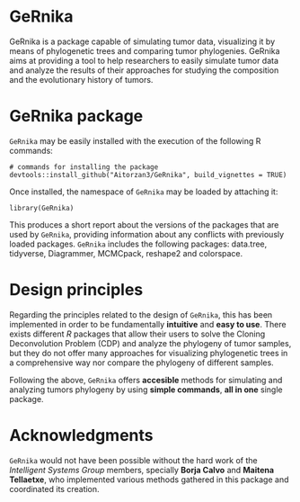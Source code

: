 # GeRnika
GeRnika is a package capable of simulating tumor data, visualizing it by means of phylogenetic trees and comparing tumor phylogenies. GeRnika aims at providing a tool to help researchers to easily simulate tumor data and analyze the results of their approaches for studying the composition and the evolutionary history of tumors.

# GeRnika package

`GeRnika` may be easily installed with the execution of the following R commands:

```{r, eval = FALSE}
# commands for installing the package
devtools::install_github("Aitorzan3/GeRnika", build_vignettes = TRUE)
```
Once installed, the namespace of `GeRnika` may be loaded by attaching it:

```{r setup}
library(GeRnika)
```

This produces a short report about the versions of the packages that are used by `GeRnika`, providing information about any conflicts with previously loaded packages. `GeRnika` includes the following packages: data.tree, tidyverse, Diagrammer, MCMCpack, reshape2 and colorspace.

# Design principles
Regarding the principles related to the design of `GeRnika`, this has been implemented in order to be fundamentally **intuitive** and **easy to use**. There exists different *R* packages that allow their users to solve the Cloning Deconvolution Problem (CDP) and analyze the phylogeny of tumor samples, but they do not offer many approaches for visualizing phylogenetic trees in a comprehensive way nor compare the phylogeny of different samples. 

Following the above, `GeRnika` offers **accesible** methods for simulating and analyzing tumors phylogeny by using **simple commands**, **all in one** single package.

# Acknowledgments

`GeRnika` would not have been possible without the hard work of the *Intelligent Systems Group* members, specially **Borja Calvo** and **Maitena Tellaetxe**, who implemented various methods gathered in this package and coordinated its creation. 
